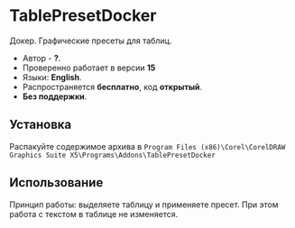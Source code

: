 # TablePresetDocker

Докер. Графические пресеты для таблиц.

- Автор - **?**.
- Проверенно работает в версии **15**
- Языки: **English**.
- Распространяется **бесплатно**, код **открытый**.
- **Без поддержки**.

## Установка

Распакуйте содержимое архива в `Program Files (x86)\Corel\CorelDRAW Graphics Suite X5\Programs\Addons\TablePresetDocker`

## Использование

Принцип работы: выделяете таблицу и применяете пресет. При этом работа с текстом в таблице не изменяется.

